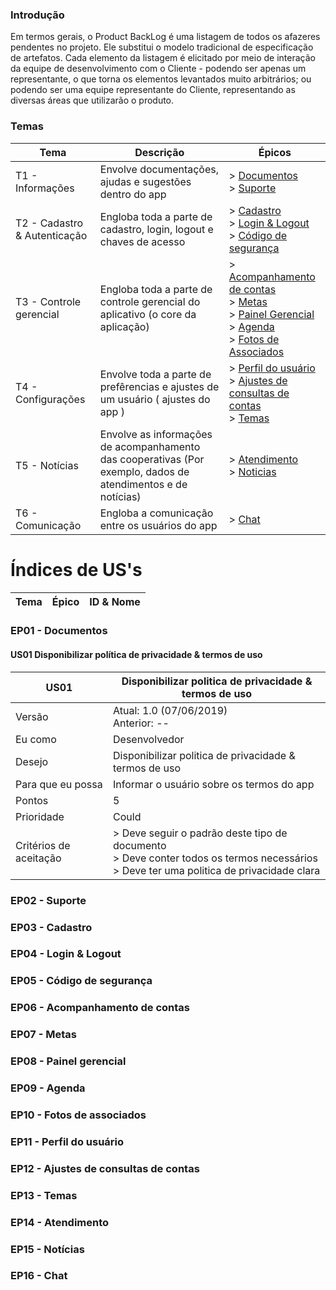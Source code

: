 ### Introdução

Em termos gerais, o Product BackLog é uma listagem de todos os afazeres pendentes no projeto. Ele substitui o modelo tradicional de especificação de artefatos. Cada elemento da listagem é elicitado por meio de interação da equipe de desenvolvimento com o Cliente - podendo ser apenas um representante, o que torna os elementos levantados muito arbitrários; ou podendo ser uma equipe representante do Cliente, representando as diversas áreas que utilizarão o produto.

### Temas
|Tema|Descrição|Épicos|
|--|--|--|
|T1 - Informações|Envolve documentações, ajudas e sugestões dentro do app| > [Documentos](#ep01-documentos) <br> > [Suporte](#ep02-suporte) |
|T2 - Cadastro & Autenticação|Engloba toda a parte de cadastro, login, logout e chaves de acesso| > [Cadastro](#ep03-cadastro) <br> > [Login & Logout](#ep04-login-logout) <br> > [Código de segurança](#ep05-codigo-de-seguranca) |
|T3 - Controle gerencial|Engloba toda a parte de controle gerencial do aplicativo (o core da aplicação)| > [Acompanhamento de contas](#ep06-acompanhamento-de-contas) <br> > [Metas](#ep07-metas) <br> > [Painel Gerencial](#ep08-painel-gerencial) <br> > [Agenda](#ep09-agenda) <br> > [Fotos de Associados](#ep10-fotos-de-associados) |
|T4 - Configurações| Envolve toda a parte de prefêrencias e ajustes de um usuário ( ajustes do app ) | > [Perfil do usuário](#ep11-perfil-do-usuario) <br> > [Ajustes de consultas de contas](#ep12-ajustes-de-consultas-de-contas) <br> > [Temas](#ep13-temas)|
|T5 - Notícias | Envolve as informações de acompanhamento das cooperativas (Por exemplo, dados de atendimentos e de notícias) | > [Atendimento](#ep14-atendimento) <br> > [Noticias](#ep15-noticias) |
|T6 - Comunicação| Engloba a comunicação entre os usuários do app | > [Chat](#ep16-chat) |

# Índices de US's
|Tema|Épico|ID & Nome|
|--|--|--|


### EP01 - Documentos 

#### US01 Disponibilizar política de privacidade & termos de uso

|US01|Disponibilizar politica de privacidade & termos de uso|
|--|--|
|Versão|Atual: 1.0 (07/06/2019) <br> Anterior: --|
|Eu como|Desenvolvedor|
|Desejo|Disponibilizar politica de privacidade & termos de uso|
|Para que eu possa|Informar o usuário sobre os termos do app|
|Pontos|5|
|Prioridade|Could|
|Critérios de aceitação| > Deve seguir o padrão deste tipo de documento <br> > Deve conter todos os termos necessários <br> > Deve ter uma politica de privacidade clara|

### EP02 - Suporte

### EP03 - Cadastro

### EP04 - Login & Logout

### EP05 - Código de segurança

### EP06 - Acompanhamento de contas

### EP07 - Metas

### EP08 - Painel gerencial

### EP09 - Agenda

### EP10 - Fotos de associados

### EP11 - Perfil do usuário

### EP12 - Ajustes de consultas de contas

### EP13 - Temas

### EP14 - Atendimento

### EP15 - Notícias

### EP16 - Chat




















